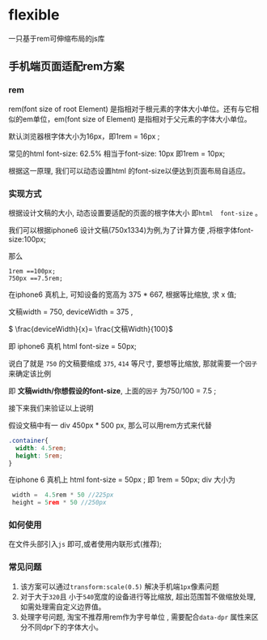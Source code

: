 # flexible
一只基于rem可伸缩布局的js库



## 手机端页面适配rem方案


### rem

rem(font size of root Element) 是指相对于根元素的字体大小单位。还有与它相似的em单位，em(font size of Element) 是指相对于父元素的字体大小单位。

默认浏览器根字体大小为16px，即1rem = 16px ; 



常见的html  font-size: 62.5% 相当于font-size: 10px 即1rem = 10px;



根据这一原理, 我们可以动态设置html 的font-size以便达到页面布局自适应。

### 实现方式

根据设计文稿的大小, 动态设置要适配的页面的根字体大小 即`html  font-size` 。



我们可以根据iphone6 设计文稿(750x1334)为例,为了计算方便 ,将根字体font-size:100px;

那么

```
1rem ==100px;
750px ==7.5rem;
```



在iphone6 真机上, 可知设备的宽高为 375 * 667, 根据等比缩放,  求 x 值;

文稿width = 750,  deviceWidth = 375 ,

 $ \frac{deviceWidth}{x}= \frac{文稿Width}{100}$ 



 即 iphone6 真机 html font-size = 50px;



说白了就是 `750` 的文稿要缩成 `375`, `414`  等尺寸, 要想等比缩放, 那就需要一个`因子` 来确定该比例 

即  **文稿width/你想假设的font-size**, 上面的`因子` 为750/100 = 7.5 ;



接下来我们来验证以上说明

假设文稿中有一 div 450px * 500 px, 那么可以用rem方式来代替

```css
.container{
  width: 4.5rem;
  height: 5rem;
}
```

在iphone 6 真机上  html font-size = 50px ; 即 1rem = 50px;  div  大小为

```javascript
 width =  4.5rem * 50 //225px
 height = 5rem * 50 //250px
```



### 如何使用

在文件头部引入`js` 即可,或者使用内联形式(推荐);

### 常见问题

1. 该方案可以通过`transform:scale(0.5)` 解决手机端`1px`像素问题
2. 对于大于`320`且 小于`540`宽度的设备进行等比缩放, 超出范围暂不做缩放处理, 如需处理需自定义边界值。
3. 处理字号问题, 淘宝不推荐用rem作为字号单位 , 需要配合`data-dpr` 属性来区分不同dpr下的字体大小。

